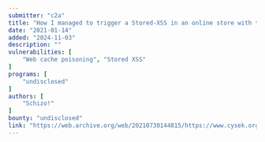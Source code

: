 ```yaml
---
submitter: "c2a"
title: "How I managed to trigger a Stored-XSS in an online store with the help of Cache Poisoning"
date: "2021-01-14"
added: "2024-11-03"
description: ""
vulnerabilities: [
    "Web cache poisoning", "Stored XSS"
]
programs: [
    "undisclosed"
]
authors: [
    "Schizo!"
]
bounty: "undisclosed"
link: "https://web.archive.org/web/20210730144815/https://www.cysek.org/post/sxss-by-cache-poison-attack"
---
```




